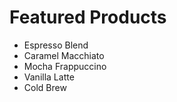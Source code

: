 # Featured Products

- Espresso Blend
- Caramel Macchiato
- Mocha Frappuccino
- Vanilla Latte
- Cold Brew